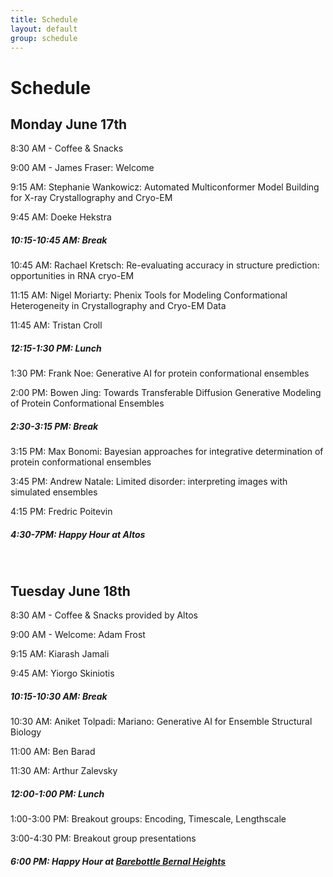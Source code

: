 ```yaml
---
title: Schedule
layout: default
group: schedule
---
```


# Schedule
## Monday June 17th


8:30 AM - Coffee & Snacks


9:00 AM - James Fraser: Welcome


9:15 AM: Stephanie Wankowicz: Automated Multiconformer Model Building for X-ray Crystallography and Cryo-EM


9:45 AM: Doeke Hekstra



##### 10:15-10:45 AM: Break



10:45 AM: Rachael Kretsch: Re-evaluating accuracy in structure prediction: opportunities in RNA cryo-EM


11:15 AM: Nigel Moriarty: Phenix Tools for Modeling Conformational Heterogeneity in Crystallography and Cryo-EM Data


11:45 AM: Tristan Croll



##### 12:15-1:30 PM: Lunch



1:30 PM: Frank Noe: Generative AI for protein conformational ensembles


2:00 PM: Bowen Jing: Towards Transferable Diffusion Generative Modeling of Protein Conformational Ensembles



##### 2:30-3:15 PM: Break



3:15 PM: Max Bonomi: Bayesian approaches for integrative determination of protein conformational ensembles


3:45 PM: Andrew Natale: Limited disorder: interpreting images with simulated ensembles


4:15 PM: Fredric Poitevin



##### 4:30-7PM: Happy Hour at Altos


<br>






## Tuesday June 18th


8:30 AM - Coffee & Snacks provided by Altos


9:00 AM - Welcome: Adam Frost


9:15 AM: Kiarash Jamali


9:45 AM: Yiorgo Skiniotis



##### 10:15-10:30 AM: Break



10:30 AM: Aniket Tolpadi: Mariano: Generative AI for Ensemble Structural Biology 	


11:00 AM: Ben Barad


11:30 AM: Arthur Zalevsky 




##### 12:00-1:00 PM: Lunch




1:00-3:00 PM: Breakout groups: Encoding, Timescale, Lengthscale


3:00-4:30 PM: Breakout group presentations




##### 6:00 PM: Happy Hour at [Barebottle Bernal Heights](https://www.barebottle.com/bernal-heights-brewery-taproom)

